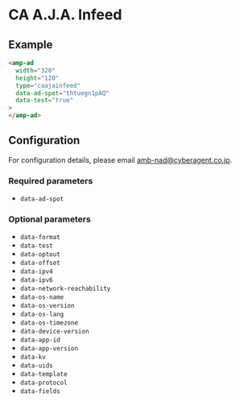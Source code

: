 <!---
Copyright 2016 The AMP HTML Authors. All Rights Reserved.

Licensed under the Apache License, Version 2.0 (the "License");
you may not use this file except in compliance with the License.
You may obtain a copy of the License at

      http://www.apache.org/licenses/LICENSE-2.0

Unless required by applicable law or agreed to in writing, software
distributed under the License is distributed on an "AS-IS" BASIS,
WITHOUT WARRANTIES OR CONDITIONS OF ANY KIND, either express or implied.
See the License for the specific language governing permissions and
limitations under the License.
-->

# CA A.J.A. Infeed

## Example

```html
<amp-ad
  width="320"
  height="120"
  type="caajainfeed"
  data-ad-spot="thtuegn1pAQ"
  data-test="true"
>
</amp-ad>
```

## Configuration

For configuration details, please email amb-nad@cyberagent.co.jp.

### Required parameters

- `data-ad-spot`

### Optional parameters

- `data-format`
- `data-test`
- `data-optout`
- `data-offset`
- `data-ipv4`
- `data-ipv6`
- `data-network-reachability`
- `data-os-name`
- `data-os-version`
- `data-os-lang`
- `data-os-timezone`
- `data-device-version`
- `data-app-id`
- `data-app-version`
- `data-kv`
- `data-uids`
- `data-template`
- `data-protocol`
- `data-fields`
